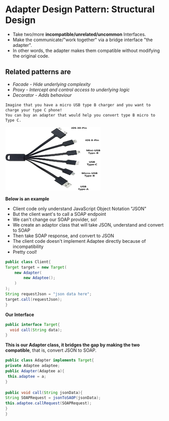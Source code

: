 # Adapter Design Pattern: Structural Design
* Take two/more **incompatible/unrelated/uncommon** Interfaces.
* Make the communicate/"work together" via a bridge interface "the adapter".
* In other words, the adapter makes them compatible without modifying the original code.

## Related patterns are 
- *Facade - Hide underlying complexity*
- *Proxy - Intercept and control access to underlying logic*
- *Decorator - Adds behaviour*

```
Imagine that you have a micro USB type B charger and you want to charge your type C phone!
You can buy an adapter that would help you convert type B micro to Type C.
```
<img src="https://github.com/msomi22/designpatterns/blob/master/files/USB_Adapter.jpg" alt="Universal USB" width="300" height="200">

**Below is an example**
* Client code only understand JavaScript Object Notation "JSON"
* But the client want's to call a SOAP endpoint
* We can't change our SOAP provider, so!
* We create an adaptor class that will take JSON, understand and convert to SOAP
* Then take SOAP response, and convert to JSON
* The client code doesn't implement Adaptee directly because of incompatibility
* Pretty cool!

```java
public class Client{
Target target = new Target(
    new Adapter(
        new Adaptee();
    )
);
String requestJson = "json data here";
target.call(requestJson);
}
```

**Our Interface**

```java
public interface Target{
  void call(String data);
}
```

**This is our Adapter class, it bridges the gap by making the two compatible**, that is, convert JSON to SOAP. 

```java
public class Adapter implements Target{
private Adaptee adaptee;
public Adapter(Adaptee a){
 this.adaptee = a;
}

public void call(String jsonData){
String SOAPRequest = jsonToSAOP(jsonData);
this.adaptee.callRequest(SOAPRequest);
}
}
```
